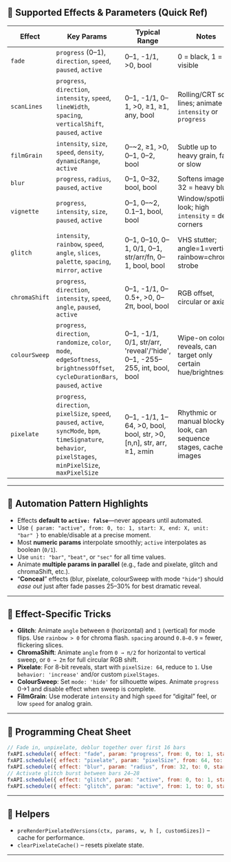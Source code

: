 

## 🔹 **Supported Effects & Parameters (Quick Ref)**

| Effect        | Key Params                                                                                                                                                       | Typical Range                                                             | Notes                                                             |
| ------------- | ---------------------------------------------------------------------------------------------------------------------------------------------------------------- | ------------------------------------------------------------------------- | ----------------------------------------------------------------- |
| `fade`        | `progress` (0–1), `direction`, `speed`, `paused`, `active`                                                                                                       | 0–1, -1/1, >0, bool                                                       | 0 = black, 1 = visible                                            |
| `scanLines`   | `progress`, `direction`, `intensity`, `speed`, `lineWidth`, `spacing`, `verticalShift`, `paused`, `active`                                                       | 0–1, -1/1, 0–1, >0, ≥1, ≥1, any, bool                                     | Rolling/CRT scan lines; animate `intensity` or `progress`         |
| `filmGrain`   | `intensity`, `size`, `speed`, `density`, `dynamicRange`, `active`                                                                                                | 0–\~2, ≥1, >0, 0–1, 0–2, bool                                             | Subtle up to heavy grain, fast or slow                            |
| `blur`        | `progress`, `radius`, `paused`, `active`                                                                                                                         | 0–1, 0–32, bool, bool                                                     | Softens image; 32 = heavy blur                                    |
| `vignette`    | `progress`, `intensity`, `size`, `paused`, `active`                                                                                                              | 0–1, 0–\~2, 0.1–1, bool, bool                                             | Window/spotlight look; high `intensity` = deep corners            |
| `glitch`      | `intensity`, `rainbow`, `speed`, `angle`, `slices`, `palette`, `spacing`, `mirror`, `active`                                                                     | 0–1, 0–10, 0–1, 0/1, 0–1, str/arr/fn, 0–1, bool, bool                     | VHS stutter; angle=1=vertical, rainbow=chroma strobe              |
| `chromaShift` | `progress`, `direction`, `intensity`, `speed`, `angle`, `paused`, `active`                                                                                       | 0–1, -1/1, 0–0.5+, >0, 0–2π, bool, bool                                   | RGB offset, circular or axial                                     |
| `colourSweep` | `progress`, `direction`, `randomize`, `color`, `mode`, `edgeSoftness`, `brightnessOffset`, `cycleDurationBars`, `paused`, `active`                               | 0–1, -1/1, 0/1, str/arr, 'reveal'/'hide', 0–1, -255–255, int, bool, bool  | Wipe-on color reveals, can target only certain hue/brightness     |
| `pixelate`    | `progress`, `direction`, `pixelSize`, `speed`, `paused`, `active`, `syncMode`, `bpm`, `timeSignature`, `behavior`, `pixelStages`, `minPixelSize`, `maxPixelSize` | 0–1, -1/1, 1–64, >0, bool, bool, str, >0, \[n,n], str, arr<int>, ≥1, ≥min | Rhythmic or manual blocky look, can sequence stages, cache images |

---

## 🔹 **Automation Pattern Highlights**

* Effects **default to `active: false`**—never appears until automated.
* Use `{ param: "active", from: 0, to: 1, start: X, end: X, unit: "bar" }` to enable/disable at a precise moment.
* Most **numeric params** interpolate smoothly; `active` interpolates as boolean (`0/1`).
* Use `unit: "bar"`, `"beat"`, or `"sec"` for all time values.
* Animate **multiple params in parallel** (e.g., fade and pixelate, glitch and chromaShift, etc.).
* “**Conceal**” effects (blur, pixelate, colourSweep with mode `"hide"`) should *ease out* just after fade passes 25–30% for best dramatic reveal.

---

## 🔹 **Effect-Specific Tricks**

* **Glitch**: Animate `angle` between `0` (horizontal) and `1` (vertical) for mode flips. Use `rainbow > 0` for chroma flash. `spacing` around `0.8–0.9` = fewer, flickering slices.
* **ChromaShift**: Animate `angle` from `0 → π/2` for horizontal to vertical sweep, or `0 → 2π` for full circular RGB shift.
* **Pixelate**: For 8-bit reveals, start with `pixelSize: 64`, reduce to `1`. Use `behavior: 'increase'` and/or custom `pixelStages`.
* **ColourSweep**: Set `mode: 'hide'` for silhouette wipes. Animate `progress` 0→1 and disable effect when sweep is complete.
* **FilmGrain**: Use moderate `intensity` and high `speed` for “digital” feel, or low `speed` for analog grain.

---

## 🔹 **Programming Cheat Sheet**

```js
// Fade in, unpixelate, deblur together over first 16 bars
fxAPI.schedule({ effect: "fade", param: "progress", from: 0, to: 1, start: 0, end: 16, unit: "bar" });
fxAPI.schedule({ effect: "pixelate", param: "pixelSize", from: 64, to: 1, start: 0, end: 16, unit: "bar" });
fxAPI.schedule({ effect: "blur", param: "radius", from: 32, to: 0, start: 0, end: 16, unit: "bar" });
// Activate glitch burst between bars 24–28
fxAPI.schedule({ effect: "glitch", param: "active", from: 0, to: 1, start: 24, end: 24, unit: "bar" });
fxAPI.schedule({ effect: "glitch", param: "active", from: 1, to: 0, start: 28, end: 28, unit: "bar" });
```

---

## 🔹 **Helpers**

* `preRenderPixelatedVersions(ctx, params, w, h [, customSizes])` – cache for performance.
* `clearPixelateCache()` – resets pixelate state.

---

